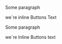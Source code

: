 <!DOCTYPE html>
<html lang="en">
<head>
  <meta charset="UTF-8">
  <meta name="viewport" content="width=device-width, initial-scale=1.0">
  <title>Display</title>
  <link rel="stylesheet" href="display.css">
</head>
<body>
  <div class="main">
  <p class="para">Some paragraph</p>
    <span>we`re</span>
    <span>inline</span>
    <span>Buttons</span>
    Text
  </div>
  <div class="main2">
    <p class="para">Some paragraph</p>
    <span>we`re </span>
    <span>Inline</span>
    <span>Buttons</span>
    text
  </div>
</body>
</html>
